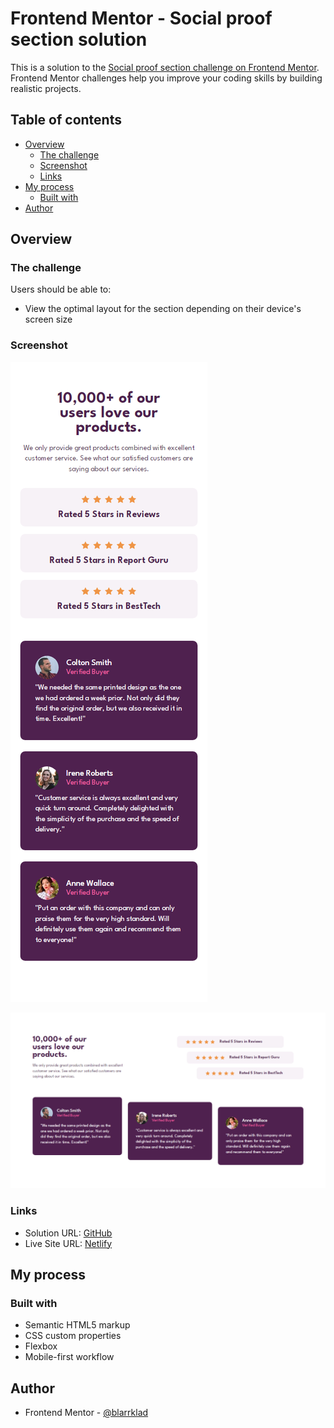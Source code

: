 # Frontend Mentor - Social proof section solution

This is a solution to the [Social proof section challenge on Frontend Mentor](https://www.frontendmentor.io/challenges/social-proof-section-6e0qTv_bA). Frontend Mentor challenges help you improve your coding skills by building realistic projects. 

## Table of contents

- [Overview](#overview)
  - [The challenge](#the-challenge)
  - [Screenshot](#screenshot)
  - [Links](#links)
- [My process](#my-process)
  - [Built with](#built-with)
- [Author](#author)

## Overview

### The challenge

Users should be able to:

- View the optimal layout for the section depending on their device's screen size

### Screenshot

![](./src/assets/screenshot/capture-mb.png)

![](./src/assets/screenshot/capture-ds.png)

### Links

- Solution URL: [GitHub](https://github.com/dahmide/social-proof-section-challenge.git)
- Live Site URL: [Netlify](https://sps-dahmide-frontendmentor.netlify.app)

## My process

### Built with

- Semantic HTML5 markup
- CSS custom properties
- Flexbox
- Mobile-first workflow

## Author

- Frontend Mentor - [@blarrklad](https://www.frontendmentor.io/profile/blarrklad)